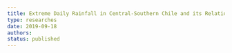 ```yaml
---
title: Extreme Daily Rainfall in Central-Southern Chile and its Relationship with Low-Level Horizontal Water Vapor Fluxes
type: researches
date: 2019-09-18
authors: 
status: published
---
```

